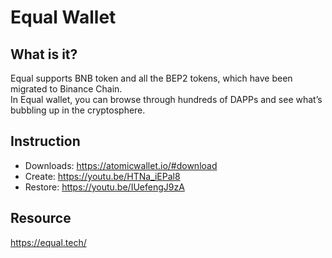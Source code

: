 # Equal Wallet

## What is it?
Equal supports BNB token and all the BEP2 tokens, which have been migrated to Binance Chain.<br/>
In Equal wallet, you can browse through hundreds of DAPPs and see what’s bubbling up in the cryptosphere.

## Instruction

* Downloads: <https://atomicwallet.io/#download>
* Create: <https://youtu.be/HTNa_iEPal8>
* Restore: <https://youtu.be/IUefengJ9zA>

## Resource

<https://equal.tech/>